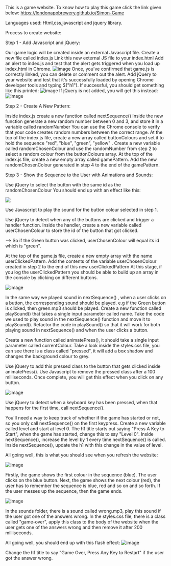 This is a game website. To know how to play this game click the link given below:
https://londonappbrewery.github.io/Simon-Game

Languages used: Html,css,javascript and jquery library.

Process to create website:

Step 1 - Add Javascript and jQuery:

Our game logic will be created inside an external Javascript file.
Create a new file called index.js
Link this new external JS file to your index.html
Add an alert to index.js and test that the alert gets triggered when you load up index.html in Chrome.
![image](https://github.com/user-attachments/assets/5c64ae8a-49d5-4f02-96af-fd536fa76cd8)
Once, you've confirmed that game.js is correctly linked, you can delete or comment out the alert.
Add jQuery to your website and test that it's successfully loaded by opening Chrome developer tools and typing $("h1").
If successful, you should get something like this printed:
![image](https://github.com/user-attachments/assets/433c3090-e0a7-415e-a1c6-7c44c41a52ff)
If jQuery is not added, you will get this instead:
![image](https://github.com/user-attachments/assets/576c6a34-d005-4976-8f2b-ea6bd62a99d4)

Step 2 - Create A New Pattern:

Inside index.js create a new function called nextSequence()
Inside the new function generate a new random number between 0 and 3, and store it in a variable called randomNumber
You can use the Chrome console to verify that your code creates random numbers between the correct range.
At the top of the index.js file, create a new array called buttonColours and set it to hold the sequence "red", "blue", "green", "yellow" .
Create a new variable called randomChosenColour and use the randomNumber from step 2 to select a random colour from the buttonColours array.
At the top of the index.js file, create a new empty array called gamePattern.
Add the new randomChosenColour generated in step 4 to the end of the gamePattern.

Step 3 - Show the Sequence to the User with Animations and Sounds:

Use jQuery to select the button with the same id as the randomChosenColour
You should end up with an effect like this:

![](https://img-b.udemycdn.com/redactor/raw/2018-11-22_10-50-30-ca62b559c6bd348f347ab370e5f009b4.gif)

Use Javascript to play the sound for the button colour selected in step 1.

Use jQuery to detect when any of the buttons are clicked and trigger a handler function.
Inside the handler, create a new variable called userChosenColour to store the id of the button that got clicked.

--> So if the Green button was clicked, userChosenColour will equal its id which is "green".

At the top of the game.js file, create a new empty array with the name userClickedPattern.
Add the contents of the variable userChosenColour created in step 2 to the end of this new userClickedPattern
At this stage, if you log the userClickedPattern you should be able to build up an array in the console by clicking on different buttons.

![image](https://github.com/user-attachments/assets/771c3d8c-2942-4570-a7c9-589be2e8a78f)

In the same way we played sound in nextSequence() , when a user clicks on a button, the corresponding sound should be played. e.g if the Green button is clicked, then green.mp3 should be played.
Create a new function called playSound() that takes a single input parameter called name.
Take the code we used to play sound in the nextSequence() function and move it to playSound().
Refactor the code in playSound() so that it will work for both playing sound in nextSequence() and when the user clicks a button.

Create a new function called animatePress(), it should take a single input parameter called currentColour.
Take a look inside the styles.css file, you can see there is a class called "pressed", it will add a box shadow and changes the background colour to grey.

Use jQuery to add this pressed class to the button that gets clicked inside animatePress().
Use Javascript to remove the pressed class after a 100 milliseconds.
Once complete, you will get this effect when you click on any button.

![image](https://github.com/user-attachments/assets/b3578af0-9bee-4cb1-9282-8c405181756b)

Use jQuery to detect when a keyboard key has been pressed, when that happens for the first time, call nextSequence().

You'll need a way to keep track of whether if the game has started or not, so you only call nextSequence() on the first keypress.
Create a new variable called level and start at level 0.
The h1 title starts out saying "Press A Key to Start", when the game has started, change this to say "Level 0".
Inside nextSequence(), increase the level by 1 every time nextSequence() is called.
Inside nextSequence(), update the h1 with this change in the value of level.

All going well, this is what you should see when you refresh the website:

![image](https://github.com/user-attachments/assets/2e90509c-d9b6-41a5-a6d2-e9aa39fcdb5e)

Firstly, the game shows the first colour in the sequence (blue). The user clicks on the blue button.
Next, the game shows the next colour (red), the user has to remember the sequence is blue, red and so on and so forth.
If the user messes up the sequence, then the game ends.

![image](https://github.com/user-attachments/assets/910ee270-598f-469d-841a-7a80756c22d9)

In the sounds folder, there is a sound called wrong.mp3, play this sound if the user got one of the answers wrong.
In the styles.css file, there is a class called "game-over", apply this class to the body of the website when the user gets one of the answers wrong and then remove it after 200 milliseconds.

All going well, you should end up with this flash effect:
![image](https://github.com/user-attachments/assets/76fa463a-0321-4cb5-89ee-03270eee6969)

Change the h1 title to say "Game Over, Press Any Key to Restart" if the user got the answer wrong.
